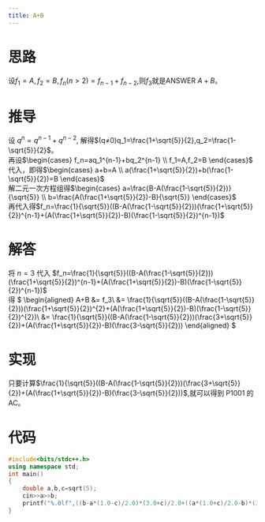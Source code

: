 ```yaml
---
title: A+B
---
```


# 思路
设$f_1=A,f_2=B,f_n(n>2)=f_{n-1}+f_{n-2},$则$f_3$就是ANSWER $A+B$。
# 推导
设 $q^n=q^{n-1}+q^{n-2},$ 解得$(q≠0)q_1=\frac{1+\sqrt{5}}{2},q_2=\frac{1-\sqrt{5}}{2}$。\
再设$\begin{cases}
  f_n=aq_1^{n-1}+bq_2^{n-1} \\
  f_1=A,f_2=B
\end{cases}$\
代入，即得$\begin{cases}
  a+b=A \\
  a(\frac{1+\sqrt{5}}{2})+b(\frac{1-\sqrt{5}}{2})=B
\end{cases}$\
解二元一次方程组得$\begin{cases}
  a=\frac{B-A(\frac{1-\sqrt{5}}{2})}{\sqrt{5}} \\
  b=\frac{A(\frac{1+\sqrt{5}}{2})-B}{\sqrt{5}}
\end{cases}$\
再代入得$f_n=\frac{1}{\sqrt{5}}((B-A(\frac{1-\sqrt{5}}{2}))(\frac{1+\sqrt{5}}{2})^{n-1}+(A(\frac{1+\sqrt{5}}{2})-B)(\frac{1-\sqrt{5}}{2})^{n-1})$
# 解答
将 $n=3$ 代入 $f_n=\frac{1}{\sqrt{5}}((B-A(\frac{1-\sqrt{5}}{2}))(\frac{1+\sqrt{5}}{2})^{n-1}+(A(\frac{1+\sqrt{5}}{2})-B)(\frac{1-\sqrt{5}}{2})^{n-1})$\
得
$
\begin{aligned}
A+B &= f_3\\
	&= \frac{1}{\sqrt{5}}((B-A(\frac{1-\sqrt{5}}{2}))(\frac{1+\sqrt{5}}{2})^{2}+(A(\frac{1+\sqrt{5}}{2})-B)(\frac{1-\sqrt{5}}{2})^{2})\\
    &= \frac{1}{\sqrt{5}}((B-A(\frac{1-\sqrt{5}}{2}))(\frac{3+\sqrt{5}}{2})+(A(\frac{1+\sqrt{5}}{2})-B)(\frac{3-\sqrt{5}}{2}))
\end{aligned}
$
# 实现
只要计算$\frac{1}{\sqrt{5}}((B-A(\frac{1-\sqrt{5}}{2}))(\frac{3+\sqrt{5}}{2})+(A(\frac{1+\sqrt{5}}{2})-B)(\frac{3-\sqrt{5}}{2}))$,就可以得到 P1001 的AC。

# 代码

```cpp
#include<bits/stdc++.h>
using namespace std;
int main()
{
	double a,b,c=sqrt(5);
	cin>>a>>b;
	printf("%.0lf",((b-a*(1.0-c)/2.0)*(3.0+c)/2.0+((a*(1.0+c)/2.0-b)*(3.0-c)/2))/c);
}
```